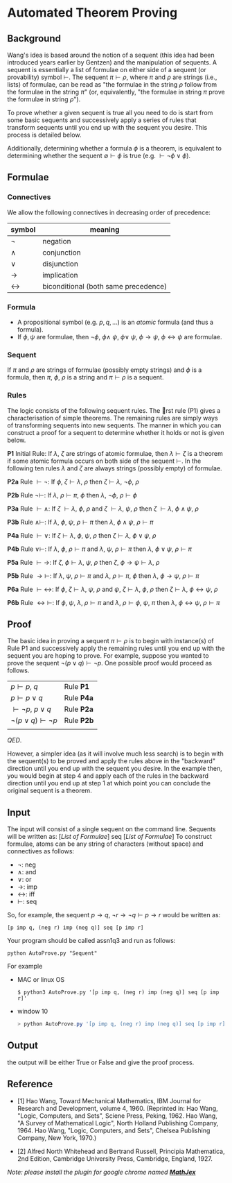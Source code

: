 # Automated Theorem Proving

## **Background**

Wang's idea is based around the notion of a sequent (this idea had been introduced years earlier by
Gentzen) and the manipulation of sequents. A sequent is essentially a list of formulae on either side
of a sequent (or provability) symbol $\vdash$. The sequent $\pi \vdash \rho$, where $\pi$ and $\rho$ are strings (i.e., lists) of formulae, can be read as "the formulae in the string $\rho$ follow from the formulae in the string $\pi$" (or,
equivalently, "the formulae in string $\pi$ prove the formulae in string $\rho$").

To prove whether a given sequent is true all you need to do is start from some basic sequents and
successively apply a series of rules that transform sequents until you end up with the sequent you
desire. This process is detailed below.

Additionally, determining whether a formula $\phi$ is a theorem, is equivalent to determining whether the
sequent $\emptyset \vdash \phi$ is true (e.g. $\vdash \neg \phi \lor \phi$).

## **Formulae**

### **Connectives**

We allow the following connectives in decreasing order of precedence:

symbol            | meaning
------------------|-------------
$\neg$            | negation
$\land$           | conjunction
$\lor$            | disjunction
$\to$             | implication
$\leftrightarrow$ | biconditional (both same precedence)

### **Formula**

- A propositional symbol (e.g. $p, q, ...$) is an *atomic* formula (and thus a formula).
- If $\phi, \psi$ are formulae, then $\neg\phi,\ \phi \land\ \psi,\ \phi \lor\ \psi,\ \phi \rightarrow \psi,\ \phi \leftrightarrow \psi$ are formulae.

### **Sequent**

If $\pi$ and $\rho$ are strings of formulae (possibly empty strings) and $\phi$ is a formula, then $\pi,\ \phi,\ \rho$ is a string and $\pi \vdash \rho$ is a sequent.

### **Rules**

The logic consists of the following sequent rules. The rst rule (P1) gives a characterisation of simple
theorems. The remaining rules are simply ways of transforming sequents into new sequents. The
manner in which you can construct a proof for a sequent to determine whether it holds or not is given
below.

**P1** Initial Rule: If $\lambda,\ \zeta$ are strings of atomic formulae, then $\lambda \vdash \zeta$ is a theorem if some atomic formula occurs on both side of the sequent $\vdash$.
In the following ten rules $\lambda$ and $\zeta$ are always strings (possibly empty) of formulae.

**P2a** Rule $\vdash \neg$: If $\phi,\ \zeta \vdash \lambda,\ \rho$ then $\zeta \vdash \lambda,\ \neg \phi,\ \rho$


**P2b** Rule $\neg \vdash$: If $\lambda,\ \rho \vdash \pi,\ \phi$ then $\lambda,\ \neg\phi,\ \rho \vdash \phi$


**P3a** Rule $\vdash\land$: If $\zeta\ \vdash \lambda,\ \phi,\ \rho$ and $\zeta\ \vdash\lambda,\ \psi,\ \rho$ then $\zeta\ \vdash \lambda,\ \phi\land\psi,\ \rho$


**P3b** Rule $\land\vdash$: If $\lambda,\ \phi,\ \psi,\ \rho \vdash \pi$ then $\lambda,\ \phi\land\psi,\ \rho \vdash \pi$


**P4a** Rule $\vdash\lor$: If $\zeta \vdash \lambda,\ \phi,\ \psi,\ \rho$ then $\zeta \vdash \lambda,\ \phi \lor \psi,\ \rho$


**P4b** Rule $\lor\vdash$: If $\lambda,\ \phi,\ \rho \vdash \pi$ and $\lambda,\ \psi,\ \rho \vdash \pi$ then $\lambda,\ \phi\lor\psi,\ \rho \vdash \pi$


**P5a** Rule $\vdash\to$: If $\zeta,\ \phi \vdash \lambda,\ \psi,\ \rho$ then $\zeta,\ \phi\to\psi \vdash \lambda,\ \rho$


**P5b** Rule $\to\vdash$: If $\lambda,\ \psi,\ \rho \vdash \pi$ and $\lambda,\ \rho \vdash \pi,\ \phi$ then $\lambda,\ \phi\to\psi,\ \rho \vdash \pi$ 


**P6a** Rule $\vdash\leftrightarrow$: If $\phi,\ \zeta \vdash \lambda,\ \psi,\ \rho$ and $\psi,\ \zeta\vdash \lambda,\ \phi,\ \rho$ then $\zeta \vdash\lambda,\ \phi\leftrightarrow\psi,\ \rho$


**P6b** Rule $\leftrightarrow\vdash$: If $\phi,\ \psi,\ \lambda,\ \rho \vdash \pi$ and $\lambda,\ \rho \vdash \phi,\ \psi,\ \pi$ then $\lambda,\ \phi\leftrightarrow\psi,\ \rho \vdash \pi$


## **Proof**

The basic idea in proving a sequent $\pi \vdash \rho$ is to begin with instance(s) of Rule P1 and successively
apply the remaining rules until you end up with the sequent you are hoping to prove.
For example, suppose you wanted to prove the sequent $\neg (p \lor q) \vdash \neg p$. One possible proof would proceed
as follows.

|||
---------------------------------|-------------
$p \vdash p,\ q$                 | Rule **P1**
$p \vdash p \lor q$              | Rule **P4a**
$\vdash \neg p,\ p \lor q$       | Rule **P2a**
$\neg (p \lor q) \vdash \neg p$  | Rule **P2b**
|||
$QED.$

However, a simpler idea (as it will involve much less search) is to begin with the sequent(s) to be proved
and apply the rules above in the "backward" direction until you end up with the sequent you desire.
In the example then, you would begin at step 4 and apply each of the rules in the backward direction
until you end up at step 1 at which point you can conclude the original sequent is a theorem.

## **Input**

The input will consist of a single sequent on the command line. Sequents will be written as:
[_List of Formulae_] seq [_List of Formulae_] To construct formulae, atoms can be any string of characters (without space) and connectives as follows:

- $\neg$: neg
- $\land$: and
- $\lor$: or
- $\to$: imp
- $\leftrightarrow$: iff
- $\vdash$: seq
  
So, for example, the sequent $p \to q,\ \neg r \to \neg q \vdash p \to r$ would be written as:

    [p imp q, (neg r) imp (neg q)] seq [p imp r]

Your program should be called assn1q3 and run as follows:

    python AutoProve.py "Sequent"

For example

- MAC or linux OS
    ```shell
    $ python3 AutoProve.py '[p imp q, (neg r) imp (neg q)] seq [p imp r]'
    ```
-  window 10
    ```powershell
    > python AutoProve.py '[p imp q, (neg r) imp (neg q)] seq [p imp r]'
    ```

## **Output**

the output will be either True or False and give the proof process.

## **Reference**

- [1] Hao Wang, Toward Mechanical Mathematics, IBM Journal for Research and Development, volume
4, 1960. (Reprinted in: Hao Wang, "Logic, Computers, and Sets", Sciene Press, Peking, 1962. Hao
Wang, "A Survey of Mathematical Logic", North Holland Publishing Company, 1964. Hao Wang,
"Logic, Computers, and Sets", Chelsea Publishing Company, New York, 1970.)

- [2] Alfred North Whitehead and Bertrand Russell, Principia Mathematica, 2nd Edition, Cambridge
University Press, Cambridge, England, 1927.



_Note: please install the plugin for google chrome named_ [_**MathJex**_](https://chrome.google.com/webstore/detail/mathjax-plugin-for-github/ioemnmodlmafdkllaclgeombjnmnbima)
